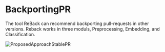 # BackportingPR
The tool ReBack can recommend backporting pull-requests in other versions.
Reback works in three moduls, Preprocessing, Embedding, and Classification.

![ProposedApproachStablePR](https://user-images.githubusercontent.com/2823041/129495532-709e259b-59b1-405f-9ace-c4b4abeb274b.jpg)


